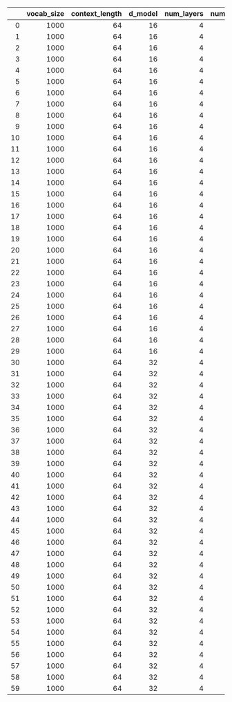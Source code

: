 |    |   vocab_size |   context_length |   d_model |   num_layers |   num_heads |   d_ff | backward_pass_included   | device   |     time | is_warmup   |
|---:|-------------:|-----------------:|----------:|-------------:|------------:|-------:|:-------------------------|:---------|---------:|:------------|
|  0 |         1000 |               64 |        16 |            4 |           4 |     64 | True                     | cpu      | 0.909027 | True        |
|  1 |         1000 |               64 |        16 |            4 |           4 |     64 | True                     | cpu      | 0.695309 | True        |
|  2 |         1000 |               64 |        16 |            4 |           4 |     64 | True                     | cpu      | 0.696518 | True        |
|  3 |         1000 |               64 |        16 |            4 |           4 |     64 | True                     | cpu      | 0.948958 | True        |
|  4 |         1000 |               64 |        16 |            4 |           4 |     64 | True                     | cpu      | 0.704983 | True        |
|  5 |         1000 |               64 |        16 |            4 |           4 |     64 | True                     | cpu      | 0.68231  | False       |
|  6 |         1000 |               64 |        16 |            4 |           4 |     64 | True                     | cpu      | 0.709998 | False       |
|  7 |         1000 |               64 |        16 |            4 |           4 |     64 | True                     | cpu      | 0.825849 | False       |
|  8 |         1000 |               64 |        16 |            4 |           4 |     64 | True                     | cpu      | 0.690442 | False       |
|  9 |         1000 |               64 |        16 |            4 |           4 |     64 | True                     | cpu      | 0.669747 | False       |
| 10 |         1000 |               64 |        16 |            4 |           4 |     64 | True                     | cpu      | 0.678515 | False       |
| 11 |         1000 |               64 |        16 |            4 |           4 |     64 | True                     | cpu      | 0.667873 | False       |
| 12 |         1000 |               64 |        16 |            4 |           4 |     64 | True                     | cpu      | 0.655517 | False       |
| 13 |         1000 |               64 |        16 |            4 |           4 |     64 | True                     | cpu      | 0.659644 | False       |
| 14 |         1000 |               64 |        16 |            4 |           4 |     64 | True                     | cpu      | 0.655843 | False       |
| 15 |         1000 |               64 |        16 |            4 |           4 |    128 | True                     | cpu      | 0.769136 | True        |
| 16 |         1000 |               64 |        16 |            4 |           4 |    128 | True                     | cpu      | 0.751993 | True        |
| 17 |         1000 |               64 |        16 |            4 |           4 |    128 | True                     | cpu      | 0.731869 | True        |
| 18 |         1000 |               64 |        16 |            4 |           4 |    128 | True                     | cpu      | 0.734267 | True        |
| 19 |         1000 |               64 |        16 |            4 |           4 |    128 | True                     | cpu      | 0.726555 | True        |
| 20 |         1000 |               64 |        16 |            4 |           4 |    128 | True                     | cpu      | 0.730013 | False       |
| 21 |         1000 |               64 |        16 |            4 |           4 |    128 | True                     | cpu      | 0.73323  | False       |
| 22 |         1000 |               64 |        16 |            4 |           4 |    128 | True                     | cpu      | 0.731485 | False       |
| 23 |         1000 |               64 |        16 |            4 |           4 |    128 | True                     | cpu      | 0.734349 | False       |
| 24 |         1000 |               64 |        16 |            4 |           4 |    128 | True                     | cpu      | 0.728182 | False       |
| 25 |         1000 |               64 |        16 |            4 |           4 |    128 | True                     | cpu      | 0.725619 | False       |
| 26 |         1000 |               64 |        16 |            4 |           4 |    128 | True                     | cpu      | 0.82848  | False       |
| 27 |         1000 |               64 |        16 |            4 |           4 |    128 | True                     | cpu      | 0.758132 | False       |
| 28 |         1000 |               64 |        16 |            4 |           4 |    128 | True                     | cpu      | 0.748752 | False       |
| 29 |         1000 |               64 |        16 |            4 |           4 |    128 | True                     | cpu      | 0.745205 | False       |
| 30 |         1000 |               64 |        32 |            4 |           4 |     64 | True                     | cpu      | 0.741562 | True        |
| 31 |         1000 |               64 |        32 |            4 |           4 |     64 | True                     | cpu      | 0.687401 | True        |
| 32 |         1000 |               64 |        32 |            4 |           4 |     64 | True                     | cpu      | 0.69962  | True        |
| 33 |         1000 |               64 |        32 |            4 |           4 |     64 | True                     | cpu      | 0.679966 | True        |
| 34 |         1000 |               64 |        32 |            4 |           4 |     64 | True                     | cpu      | 0.695857 | True        |
| 35 |         1000 |               64 |        32 |            4 |           4 |     64 | True                     | cpu      | 0.6967   | False       |
| 36 |         1000 |               64 |        32 |            4 |           4 |     64 | True                     | cpu      | 0.704192 | False       |
| 37 |         1000 |               64 |        32 |            4 |           4 |     64 | True                     | cpu      | 0.699405 | False       |
| 38 |         1000 |               64 |        32 |            4 |           4 |     64 | True                     | cpu      | 0.733227 | False       |
| 39 |         1000 |               64 |        32 |            4 |           4 |     64 | True                     | cpu      | 0.744606 | False       |
| 40 |         1000 |               64 |        32 |            4 |           4 |     64 | True                     | cpu      | 0.717795 | False       |
| 41 |         1000 |               64 |        32 |            4 |           4 |     64 | True                     | cpu      | 0.712554 | False       |
| 42 |         1000 |               64 |        32 |            4 |           4 |     64 | True                     | cpu      | 0.727534 | False       |
| 43 |         1000 |               64 |        32 |            4 |           4 |     64 | True                     | cpu      | 0.727785 | False       |
| 44 |         1000 |               64 |        32 |            4 |           4 |     64 | True                     | cpu      | 0.721489 | False       |
| 45 |         1000 |               64 |        32 |            4 |           4 |    128 | True                     | cpu      | 0.78552  | True        |
| 46 |         1000 |               64 |        32 |            4 |           4 |    128 | True                     | cpu      | 0.764054 | True        |
| 47 |         1000 |               64 |        32 |            4 |           4 |    128 | True                     | cpu      | 0.768491 | True        |
| 48 |         1000 |               64 |        32 |            4 |           4 |    128 | True                     | cpu      | 0.761974 | True        |
| 49 |         1000 |               64 |        32 |            4 |           4 |    128 | True                     | cpu      | 0.742148 | True        |
| 50 |         1000 |               64 |        32 |            4 |           4 |    128 | True                     | cpu      | 0.730312 | False       |
| 51 |         1000 |               64 |        32 |            4 |           4 |    128 | True                     | cpu      | 0.735497 | False       |
| 52 |         1000 |               64 |        32 |            4 |           4 |    128 | True                     | cpu      | 0.76091  | False       |
| 53 |         1000 |               64 |        32 |            4 |           4 |    128 | True                     | cpu      | 0.712627 | False       |
| 54 |         1000 |               64 |        32 |            4 |           4 |    128 | True                     | cpu      | 0.721441 | False       |
| 55 |         1000 |               64 |        32 |            4 |           4 |    128 | True                     | cpu      | 0.732791 | False       |
| 56 |         1000 |               64 |        32 |            4 |           4 |    128 | True                     | cpu      | 0.723252 | False       |
| 57 |         1000 |               64 |        32 |            4 |           4 |    128 | True                     | cpu      | 0.73453  | False       |
| 58 |         1000 |               64 |        32 |            4 |           4 |    128 | True                     | cpu      | 0.729314 | False       |
| 59 |         1000 |               64 |        32 |            4 |           4 |    128 | True                     | cpu      | 0.734459 | False       |